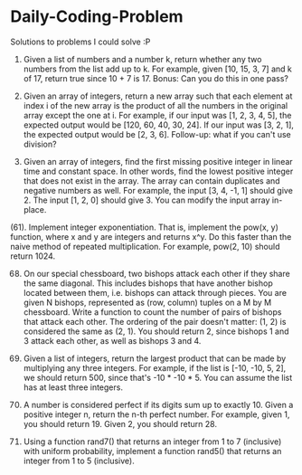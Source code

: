 # Daily-Coding-Problem
Solutions to problems I could solve :P
1. Given a list of numbers and a number k, return whether any two numbers from the list add up to k.
   For example, given [10, 15, 3, 7] and k of 17, return true since 10 + 7 is 17.
   Bonus: Can you do this in one pass?

2. Given an array of integers, return a new array such that each element at index i of the new array is the product of all the numbers in      the original array except the one at i.
   For example, if our input was [1, 2, 3, 4, 5], the expected output would be [120, 60, 40, 30, 24]. If our input was [3, 2, 1], the          expected output would be [2, 3, 6].
   Follow-up: what if you can't use division?

4. Given an array of integers, find the first missing positive integer in linear time and constant space. In other words, find the lowest      positive integer that does not exist in the array. The array can contain duplicates and negative numbers as well.
   For example, the input [3, 4, -1, 1] should give 2. The input [1, 2, 0] should give 3.
   You can modify the input array in-place.

(61). Implement integer exponentiation. That is, implement the pow(x, y) function, where x and y are integers and returns x^y.
    Do this faster than the naive method of repeated multiplication.
    For example, pow(2, 10) should return 1024.
    
68. On our special chessboard, two bishops attack each other if they share the same diagonal. This includes bishops that have another           bishop located between them, i.e. bishops can attack through pieces. You are given N bishops, represented as (row, column) tuples on       a M by M chessboard. Write a function to count the number of pairs of bishops that attack each other. The ordering of the pair             doesn't matter: (1, 2) is considered the same as (2, 1).
    You should return 2, since bishops 1 and 3 attack each other, as well as bishops 3 and 4.
   
69. Given a list of integers, return the largest product that can be made by multiplying any three integers.
    For example, if the list is [-10, -10, 5, 2], we should return 500, since that's -10 * -10 * 5.
    You can assume the list has at least three integers.
    
70. A number is considered perfect if its digits sum up to exactly 10. Given a positive integer n, return the n-th perfect number.
    For example, given 1, you should return 19. Given 2, you should return 28.
    
71. Using a function rand7() that returns an integer from 1 to 7 (inclusive) with uniform probability, implement a function rand5() that       returns an integer from 1 to 5 (inclusive).
